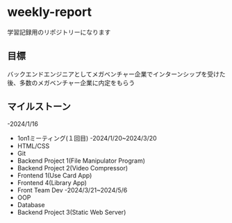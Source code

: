 # weekly-report
学習記録用のリポジトリーになります

## 目標
バックエンドエンジニアとしてメガベンチャー企業でインターンシップを受けた後、多数のメガベンチャー企業に内定をもらう

## マイルストーン
-2024/1/16
   - 1on1ミーティング(１回目)
-2024/1/20~2024/3/20<br>
   - HTML/CSS
   - Git
   - Backend Project 1(File Manipulator Program)
   - Backend Project 2(Video Compressor)
   - Frontend 1(Use Card App)
   - Frontend 4(Library App)
   - Front Team Dev
-2024/3/21~2024/5/6<br> 
   - OOP
   - Database
   - Backend Project 3(Static Web Server)
